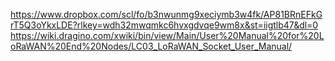 https://www.dropbox.com/scl/fo/b3nwunmg9xeciymb3w4fk/AP81BRnEFkGrT5Q3oYkxLDE?rlkey=wdh32mwqmkc6hvxgdvqe9wm8x&st=iigtlb47&dl=0
https://wiki.dragino.com/xwiki/bin/view/Main/User%20Manual%20for%20LoRaWAN%20End%20Nodes/LC03_LoRaWAN_Socket_User_Manual/
